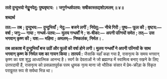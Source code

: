 **ततो दुन्दुभयो नेदुॢनपेतु: पुष्पवृष्टय: ।** **जगुर्गन्धर्वपतय: सषीकास्तद्यशोऽमलम् ॥ ४॥** 

**शब्दार्थ** 

**तत:—** **तब** **; दुन्दुभय:—** **दुन्दुभियाँ** **; नेदु:—** **बजने लगीं** **; निपेतु:—** **नीचे गिरी** **; पुष्प—** **फूल की** **; वृष्टय:—** **वर्षा** **; जगु:—** **गाया** **;** **गन्धर्व-पतय:—** **मुलय गन्धर्वों ने** **; स-षीका:—** **अपनी पत्नियों समेत** **; तत्—** **उस भगवान् कृष्ण की** **; यश:—** **महिमा** **; अमलम्—** **निष्कलंक, निर्मल।** **.** 

**तब आकाश में दुन्दुभियाँ बज उठीं और फूलों की वर्षा होने लगी। मुलय गन्धर्वों ने अपनी** **पत्नियों के साथ भगवान् कृष्ण के निर्मल यश का गायन किया।** **तात्पर्य :** जैसाकि यहाँ कहा गया है, रासनृत्य के समय भगवान् कृष्ण का यश शुद्ध आध्यात्मिक आनन्द है। स्वर्ग के देवताओं ने जो ब्रह्माण्ड में स्वामित्व बनाए रखने के लिए उत्तरदायी हैं, रासनृत्य को प्रसन्नतापूर्वक परम धाॢमक नृत्य माना जो भौतिक संसार में प्रेम-क्रीड़ा के विकृत परावॢतत रूप से सर्वथा भिन्न था।  